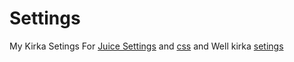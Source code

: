 # Settings
My Kirka Setings For [Juice Settings](https://ttvpoopooumgood.github.io/Settings/Juice) and [css](https://ttvpoopooumgood.github.io/Settings/css) and Well kirka [setings](https://ttvpoopooumgood.github.io/Settings/Kirka)
